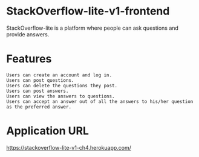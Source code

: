 # StackOverflow-lite-v1-frontend

StackOverflow-lite is a platform where people can ask questions and provide answers. 

# Features
```
Users can create an account and log in.
Users can post questions.
Users can delete the questions they post.
Users can post answers.
Users can view the answers to questions.
Users can accept an answer out of all the answers to his/her question as the preferred answer.

```
# Application URL

https://stackoverflow-lite-v1-ch4.herokuapp.com/
